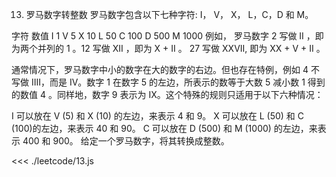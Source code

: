 13. 罗马数字转整数 罗马数字包含以下七种字符: I， V， X， L，C，D 和 M。

字符 数值 I 1 V 5 X 10 L 50 C 100 D 500 M 1000 例如， 罗马数字 2 写做 II
，即为两个并列的 1 。12 写做 XII ，即为 X + II 。 27 写做 XXVII, 即为 XX + V + II 。

通常情况下，罗马数字中小的数字在大的数字的右边。但也存在特例，例如 4 不写做 IIII，而是 IV。数字 1 在数字 5 的左边，所表示的数等于大数 5 减小数 1 得到的数值 4 。同样地，数字 9 表示为 IX。这个特殊的规则只适用于以下六种情况：

I 可以放在 V (5) 和 X (10) 的左边，来表示 4 和 9。 X 可以放在 L (50) 和 C (100)的左边，来表示 40 和 90。 C 可以放在 D (500) 和 M (1000) 的左边，来表示 400 和 900。 给定一个罗马数字，将其转换成整数。

<<< ./leetcode/13.js
